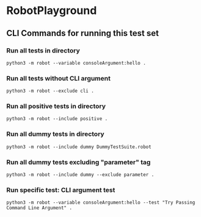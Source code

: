 # RobotPlayground

## CLI Commands for running this test set

### Run all tests in directory

`python3 -m robot --variable consoleArgument:hello .`

### Run all tests without CLI argument

`python3 -m robot --exclude cli .`

### Run all positive tests in directory

`python3 -m robot --include positive .`

### Run all dummy tests in directory

`python3 -m robot --include dummy DummyTestSuite.robot`

### Run all dummy tests excluding "parameter" tag

`python3 -m robot --include dummy --exclude parameter .`

### Run specific test: CLI argument test

`python3 -m robot --variable consoleArgument:hello --test "Try Passing Command Line Argument" .`